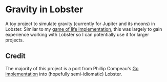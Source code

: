 # Gravity in Lobster

A toy project to simulate gravity (currently for Jupiter and its moons) in
Lobster. Similar to my [game of life implementation](https://github.com/blademaw/life),
this was largely to gain experience working with Lobster so I can potentially
use it for larger projects.

## Credit

The majority of this project is a port from Phillip Compeau's [Go implementation](https://compeau.cbd.cmu.edu/programming-for-lovers/chapter-4/)
into (hopefully semi-idiomatic) Lobster.

